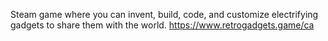 Steam game where you can invent, build, code, and customize electrifying gadgets to share them with the world. https://www.retrogadgets.game/ca
